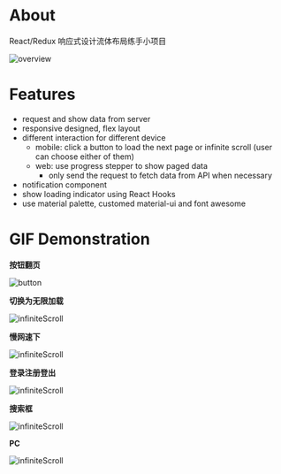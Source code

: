 # About
React/Redux 响应式设计流体布局练手小项目

![overview](./client/gifs/demo-overview.gif)

# Features

* request and show data from server
* responsive designed, flex layout
* different interaction for different device
  * mobile: click a button to load the next page or infinite scroll (user can choose either of them)
  * web: use progress stepper to show paged data
    * only send the request to fetch data from API when necessary
* notification component
* show loading indicator using React Hooks
* use material palette, customed material-ui and font awesome


# GIF Demonstration

**按钮翻页**

![button](./client/gifs/demo-button.gif)


**切换为无限加载**

![infiniteScroll](./client/gifs/demo-switchToInfiniteScroll.gif)


**慢网速下**

![infiniteScroll](./client/gifs/demo-lowspeed.gif)


**登录注册登出**

![infiniteScroll](./client/gifs/demo-form.gif)


**搜索框**

![infiniteScroll](./client/gifs/demo-frameworks.gif)


**PC**

![infiniteScroll](./client/gifs/demo-pc.gif)
